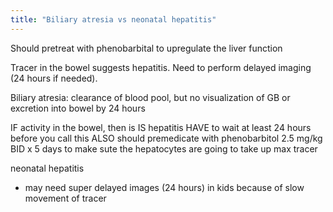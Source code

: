 ```yaml
---
title: "Biliary atresia vs neonatal hepatitis"
---
```

Should pretreat with phenobarbital to upregulate the liver function

Tracer in the bowel suggests hepatitis. Need to perform delayed imaging (24 hours if needed).

Biliary atresia: clearance of blood pool, but no visualization of GB or excretion into bowel by 24 hours

IF activity in the bowel, then is IS hepatitis
HAVE to wait at least 24 hours before you call this
ALSO should premedicate with phenobarbitol 2.5 mg/kg BID x 5 days to make sute the hepatocytes are going to take up max tracer

neonatal hepatitis
- may need super delayed images (24 hours) in kids because of slow movement of tracer

